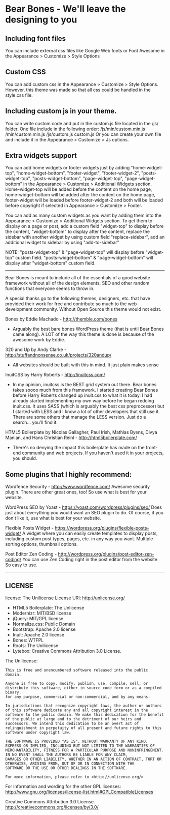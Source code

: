 
Bear Bones - We'll leave the designing to you
=============


Including font files
-------
You can include external css files like Google Web fonts or Font Awesome in the Appearance > Customize > Style Options

Custom CSS
-------
You can add custom css in the Appearance > Customize > Style Options. However, this theme was made so that all css could be handled in the style.css file.

Including custom js in your theme. 
-------
You can write custom code and put in the custom.js file located in the /js/ folder. One file include in the following order:
	/js/min/custom.min.js
	/min/custom.min.js
	/js/custom.js
	custom.js
Or you can create your own file and include it in the Appearance > Customize > Js options.

Extra widgets support
-------
You can add home widgets or footer widgets just by adding "home-widget-top", "home-widget-bottom", "footer-widget", "footer-widget-2", 
"posts-widget-top", "posts-widget-bottom", "page-widget-top", "page-widget-bottom" in the Appearance > Customize > Additional Widgets section. 
Home-widget-top will be added before the content on the home page, home-widget-bottom will be added after the content on the home page, 
footer-widget will be loaded before footer-widget-2 and both will be loaded before copyright if selected in Appearance > Customize > Footer.

You can add as many custom widgets as you want by adding them into the Appearance > Customize > Additional Widgets section. To get them to 
display on a page or post, add a custom field "widget-top" to display before the content, "widget-bottom" to display after the content, replace 
the sidebar with another widget by using custom field "replace-sidebar", add an additional widget to sidebar by using "add-to-sidebar"

NOTE: "posts-widget-top" & "page-widget-top" will display before "widget-top" custom field. "posts-widget-bottom" & "page-widget-bottom" will 
display after "widget-bottom" custom field.

*******************************

Bear Bones is meant to include all of the essentials of a good website framework without all of the design elements, SEO and other random 
functions that everyone seems to throw in.

A special thanks go to the following themes, designers, etc. that have provided their work for free and contribute so much to the web 
development community. Without Open Source this theme would not exist.

Bones by Eddie Machado - http://themble.com/bones
- Arguably the best bare bones WordPress theme (that is until Bear Bones came along). A LOT of the way this theme is done is because of 
the awesome work by Eddie. 

320 and Up by Andy Clarke - http://stuffandnonsense.co.uk/projects/320andup/
- All websites should be built with this in mind. It just plain makes sense

InuitCSS by Harry Roberts - http://inuitcss.com/
- In my opinion, inuitcss is the BEST grid system out there. Bear bones takes soooo much from this framework.  I started creating Bear Bones 
before Harry Roberts changed up inuit.css to what it is today. I had already started implementing my own way before he began redoing inuit.css. 
It uses SASS (which is arguably the best css preprocessor) but I started with LESS and I know a lot of other developers that still use it. 
There are some others that manage the LESS version. Just do a search... you'll find it.

HTML5 Boilerplate by Nicolas Gallagher, Paul Irish, Mathias Byens, Divya Manian, and Hans Christian Reinl - http://html5boilerplate.com/
- There's no denying the impact this boilerplate has made on the front-end community and web projects. If you haven't used it in your projects, you should.


Some plugins that I highly recommend:
-------

Wordfence Security - http://www.wordfence.com/
	Awesome security plugin. There are other great ones, too! So use what is best for your website.
	
WordPress SEO by Yoast - https://yoast.com/wordpress/plugins/seo/
	Does just about everything you would want an SEO plugin to do. Of course, if you don't like it, use what is best for your website.
	
Flexible Posts Widget - https://wordpress.org/plugins/flexible-posts-widget/
	A widget where you can easily create templates to display posts, including custom post types, pages, etc. in any way you want. Multiple 
	sorting options, thumbnail options. 

Post Editor Zen Coding - http://wordpress.org/plugins/post-editor-zen-coding/
	You can use Zen Coding right in the post editor from the website. So easy to use.

*******************************
LICENSE
-------

license: The Unilicense
License URI: http://unlicense.org/

* HTML5 Boilerplate: The Unlicense
* Modernizr: MIT/BSD license
* jQuery: MIT/GPL license
* Normalize.css: Public Domain
* Bootstrap: Apache 2.0 license
* Inuit: Apache 2.0 license
* Bones: WTFPL
* Roots: The Unilicense
* Lytebox: Creative Commons Attribution 3.0 License.


The Unilicense:

	This is free and unencumbered software released into the public domain.

	Anyone is free to copy, modify, publish, use, compile, sell, or distribute this software, either in source code form or as a compiled binary, 
	for any purpose, commercial or non-commercial, and by any means.

	In jurisdictions that recognize copyright laws, the author or authors of this software dedicate any and all copyright interest in the 
	software to the public domain. We make this dedication for the benefit of the public at large and to the detriment of our heirs and 
	successors. We intend this dedication to be an overt act of relinquishment in perpetuity of all present and future rights to this 
	software under copyright law.

	THE SOFTWARE IS PROVIDED "AS IS", WITHOUT WARRANTY OF ANY KIND,	EXPRESS OR IMPLIED, INCLUDING BUT NOT LIMITED TO THE WARRANTIES OF 
	MERCHANTABILITY, FITNESS FOR A PARTICULAR PURPOSE AND NONINFRINGEMENT.  IN NO EVENT SHALL THE AUTHORS BE LIABLE FOR ANY CLAIM, 
	DAMAGES OR OTHER LIABILITY, WHETHER IN AN ACTION OF CONTRACT, TORT OR OTHERWISE, ARISING FROM, OUT OF OR IN CONNECTION WITH THE 
	SOFTWARE OR THE USE OR OTHER DEALINGS IN THE SOFTWARE.

	For more information, please refer to <http://unlicense.org/>


For information and wording for the other GPL licenses:
	http://www.gnu.org/licenses/license-list.html#GPLCompatibleLicenses

Creative Commons Attribution 3.0 License.
	http://creativecommons.org/licenses/by/3.0/	



